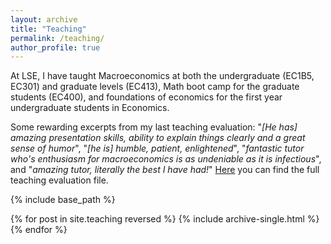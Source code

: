 ```yaml
---
layout: archive
title: "Teaching"
permalink: /teaching/
author_profile: true
---
```

At LSE, I have taught Macroeconomics at both the undergraduate (EC1B5, EC301) and graduate levels (EC413), Math boot camp for the graduate students (EC400), and foundations of economics for the first year undergraduate students in Economics.

Some rewarding excerpts from my last teaching evaluation: "*[He has] amazing presentation skills, ability to explain things clearly and a great sense of humor*", "*[he is] humble, patient, enlightened*", "*fantastic tutor who's enthusiasm for macroeconomics is as undeniable as it is infectious*", and "*amazing tutor, literally the best I have had!*" [Here](https://ssabet.github.io/files/04-EC413_AT24_Soroush_Sabet.pdf) you can find the full teaching evaluation file.

{% include base_path %}

{% for post in site.teaching reversed %}
  {% include archive-single.html %}
{% endfor %}
